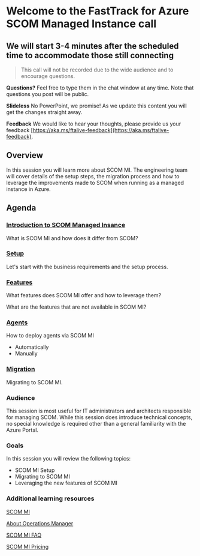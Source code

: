 # Welcome to the FastTrack for Azure SCOM Managed Instance call

## We will start 3-4 minutes after the scheduled time to accommodate those still connecting

> This call will not be recorded due to the wide audience and to encourage questions.

**Questions?** Feel free to type them in the chat window at any time. Note that questions you post will be public.

**Slideless** No PowerPoint, we promise! As we update this content you will get the changes straight away.

**Feedback** We would like to hear your thoughts, please provide us your feedback [https://aka.ms/ftalive-feedback](https://aka.ms/ftalive-feedback).

## Overview

In this session you will learn more about SCOM MI. The engineering team will cover details of the setup steps, the migration process and how to leverage the improvements made to SCOM when running as a managed instance in Azure.

## Agenda

### [Introduction to SCOM Managed Insance](intro.md)

What is SCOM MI and how does it differ from SCOM?

### [Setup](setup.md)

Let's start with the business requirements and the setup process.

### [Features](Features.md)

What features does SCOM MI offer and how to leverage them?

What are the features that are not available in SCOM MI?

### [Agents](agents.md)

How to deploy agents via SCOM MI

- Automatically
- Manually

### [Migration](migration.md)

Migrating to SCOM MI.

### Audience

This session is most useful for IT administrators and architects responsible for managing SCOM. While this session does introduce technical concepts, no special knowledge is required other than a general familiarity with the Azure Portal.

### Goals

In this session you will review the following topics:

- SCOM MI Setup
- Migrating to SCOM MI
- Leveraging the new features of SCOM MI

### Additional learning resources

[SCOM MI](https://docs.microsoft.com/en-us/azure/azure-monitor/insights/scom-mi-overview)

[About Operations Manager](https://learn.microsoft.com/en-us/system-center/scom/welcome?view=sc-om-2022)

[SCOM MI FAQ](https://learn.microsoft.com/en-us/system-center/scom/faq?view=sc-om-2022)

[SCOM MI Pricing](https://azure.microsoft.com/en-us/pricing/details/monitor/)

